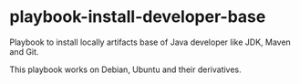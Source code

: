 # playbook-install-developer-base

Playbook to install locally artifacts base of Java developer like JDK, Maven and Git.

This playbook works on Debian, Ubuntu and their derivatives.

